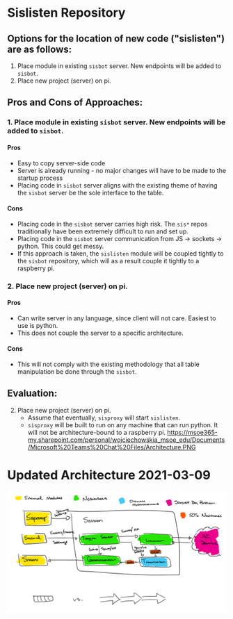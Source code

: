 # Sislisten Repository

## Options for the location of new code ("sislisten") are as follows:
1. Place module in existing `sisbot` server. New endpoints will be added to `sisbot`.
2. Place new project (server) on pi.

## Pros and Cons of Approaches:
### 1. Place module in existing `sisbot` server. New endpoints will be added to `sisbot`.
#### Pros
* Easy to copy server-side code
* Server is already running - no major changes will have to be made to the startup process
* Placing code in `sisbot` server aligns with the existing theme of having the `sisbot` server be the sole interface to the table.

#### Cons
* Placing code in the `sisbot` server carries high risk. The `sis*` repos traditionally have been extremely difficult to run and set up.
* Placing code in the `sisbot` server communication from JS -> sockets -> python. This could get messy.
* If this approach is taken, the `sislisten` module will be coupled tightly to the `sisbot` repository, which will as a result couple it tightly to a raspberry pi.


### 2. Place new project (server) on pi.
#### Pros
* Can write server in any language, since client will not care. Easiest to use is python.
* This does not couple the server to a specific architecture.

#### Cons
* This will not comply with the existing methodology that all table manipulation be done through the `sisbot`.

## Evaluation:
2. Place new project (server) on pi.
   * Assume that eventually, `sisproxy` will start `sislisten`.
   * `sisproxy` will be built to run on any machine that can run python. It will not be architecture-bound to a raspberry pi.
https://msoe365-my.sharepoint.com/personal/wojciechowskia_msoe_edu/Documents/Microsoft%20Teams%20Chat%20Files/Architecture.PNG

# Updated Architecture 2021-03-09
![architecture](uploads/58da94527e83a97382e8d7db667018c4/architecture.png)
